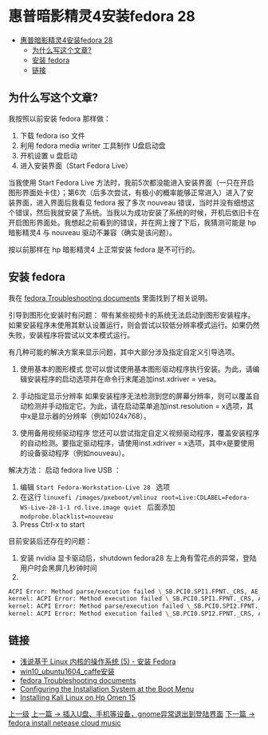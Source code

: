 # 惠普暗影精灵4安装fedora 28

<!-- @import "[TOC]" {cmd="toc" depthFrom=1 depthTo=6 orderedList=false} -->
<!-- code_chunk_output -->

* [惠普暗影精灵4安装fedora 28](#惠普暗影精灵4安装fedora-28)
	* [为什么写这个文章?](#为什么写这个文章)
	* [安装 fedora](#安装-fedora)
	* [链接](#链接)

<!-- /code_chunk_output -->

## 为什么写这个文章?
我按照以前安装 fedora 那样做：
1. 下载 fedora iso 文件
2. 利用 fedora media writer 工具制作 U盘启动盘
3. 开机设置 u 盘启动
4. 进入安装界面（Start Fedora Live）

当我使用 Start Fedora Live 方法时，我前5次都没能进入安装界面（一只在开启图形界面处卡住）；第6次（后多次尝试，有极小的概率能够正常进入）进入了安装界面，进入界面后我看见 fedora 报了多次 nouveau 错误，当时并没有细想这个错误，然后我就安装了系统。当我以为成功安装了系统的时候，开机后依旧卡在开启图形界面处。我想起之前看到的错误，并在网上搜了下后，我猜测可能是 hp 暗影精灵4  与 nouveau 驱动不兼容（确实是该问题）。

按以前那样在 hp 暗影精灵4 上正常安装 fedora  是不可行的。

## 安装 fedora


我在 [fedora Troubleshooting documents](https://docs.fedoraproject.org/f28/install-guide/install/Troubleshooting.html) 里面找到了相关说明。

引导到图形化安装时有问题：
带有某些视频卡的系统无法启动到图形安装程序。如果安装程序未使用其默认设置运行，则会尝试以较低分辨率模式运行。如果仍然失败，安装程序将尝试以文本模式运行。

有几种可能的解决方案来显示问题，其中大部分涉及指定自定义引导选项。
1. 使用基本的图形模式
您可以尝试使用基本图形驱动程序执行安装。为此，请编辑安装程序的启动选项并在命令行末尾追加inst.xdriver = vesa。

2. 手动指定显示分辨率
如果安装程序无法检测到您的屏幕分辨率，则可以覆盖自动检测并手动指定它。为此，请在启动菜单追加inst.resolution = x选项，其中x是显示器的分辨率（例如1024x768）。

3. 使用备用视频驱动程序
您还可以尝试指定自定义视频驱动程序，覆盖安装程序的自动检测。要指定驱动程序，请使用inst.xdriver = x选项，其中x是要使用的设备驱动程序（例如nouveau）。

解决方法：
启动 fedora live USB ：
1. 编辑 ```Start Fedora-Workstation-Live 28 ``` 选项
2. 在这行 ```linuxefi /images/pxeboot/vmlinuz root=Live:CDLABEL=Fedora-WS-Live-28-1-1 rd.live.image quiet ``` 后面添加 ```modprobe.blacklist=nouveau```
3. Press Ctrl-x to start

目前安装后还存在的问题：
1. 安装 nvidia 显卡驱动后，shutdown fedora28 左上角有雪花点的异常，登陆用户时会黑屏几秒钟时间
2.
```sh
ACPI Error: Method parse/execution failed \_SB.PCI0.SPI1.FPNT._CRS, AE_AML_INVALID_RESOURCE_TYPE (20180313/psparse-516)
kernel: ACPI Error: Method execution failed \_SB.PCI0.SPI1.FPNT._CRS, AE_AML_INVALID_RESOURCE_TYPE (20180313/uteval-69)
kernel: ACPI Error: Method parse/execution failed \_SB.PCI0.SPI2.FPNT._CRS, AE_AML_INVALID_RESOURCE_TYPE (20180313/psparse-516)
kernel: ACPI Error: Method execution failed \_SB.PCI0.SPI2.FPNT._CRS, AE_AML_INVALID_RESOURCE_TYPE (20180313/uteval-69)
```

## 链接
* [浅说基于 Linux 内核的操作系统 (5) - 安装 Fedora](https://blog.yoitsu.moe/linux/linux_install_fedora.html)
* [win10_ubuntu1604_caffe安装](http://www.voidcn.com/article/p-uznbwqnf-nx.html)
* [fedora Troubleshooting documents](https://docs.fedoraproject.org/f28/install-guide/install/Troubleshooting.html)
* [Configuring the Installation System at the Boot Menu](https://docs.fedoraproject.org/f28/install-guide/advanced/Boot_Options.html#sect-boot-options-installer)
* [Installing Kali Linux on Hp Omen 15](https://unix.stackexchange.com/questions/440884/installing-kali-linux-on-hp-omen-15)

[上一级](README.md)
[上一篇 -> 插入U盘、手机等设备，gnome异常退出到登陆界面](gnomeUSBError.md)
[下一篇 -> fedora install netease cloud music](install-netease-cloud-music.md)
